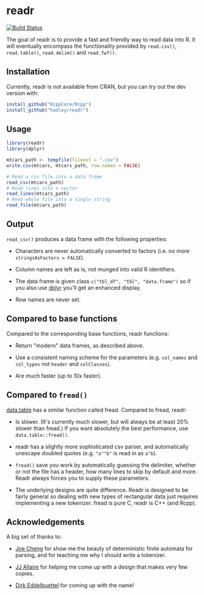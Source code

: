 # readr

[![Build Status](https://travis-ci.org/hadley/readr.png?branch=master)](https://travis-ci.org/hadley/readr)

The goal of readr is to provide a fast and friendly way to read data into R. It will eventually encompass the functionality provided by `read.csv()`, `read.table()`, `read.delim()` and `read.fwf()`.

## Installation

Currently, readr is not available from CRAN, but you can try out the dev version with:

```R
install_github("RcppCore/Rcpp")
install_github("hadley/readr")
```

## Usage

```r
library(readr)
library(dplyr)

mtcars_path <- tempfile(fileext = ".csv")
write.csv(mtcars, mtcars_path, row.names = FALSE)

# Read a csv file into a data frame
read_csv(mtcars_path)
# Read lines into a vector
read_lines(mtcars_path)
# Read whole file into a single string
read_file(mtcars_path)
```

## Output

`read_csv()` produces a data frame with the following properties:

* Characters are never automatically converted to factors (i.e. no more 
  `stringsAsFactors = FALSE`).

* Column names are left as is, not munged into valid R identifiers.

* The data frame is given class `c("tbl_df", "tbl", "data.frame")` so 
  if you also use [dplyr](https://github.com/hadley/dplyr/) you'll get an 
  enhanced display.

* Row names are never set.

## Compared to base functions

Compared to the corresponding base functions, readr functions:

* Return "modern" data frames, as described above.

* Use a consistent naming scheme for the parameters (e.g. `col_names` and 
 `col_types` not `header` and `colClasses`).
 
* Are much faster (up to 10x faster).

## Compared to `fread()`

[data.table](https://github.com/Rdatatable/data.table) has a similar function called fread. Compared to fread, readr:

* Is slower. (It's currently much slower, but will always be at least 20% slower
  than fread.) If you want absolutely the best performance, use 
  `data.table::fread()`.
  
* readr has a slightly more sophisticated csv parser, and automatically 
  unescape doubled quotes (e.g. `"a""b"` is read in as `a"b`).
  
* `fread()` save you work by automatically guessing the delimiter, whether
  or not the file has a header, how many lines to skip by default and 
  more. Readr always forces you to supply these parameters.
  
* The underlying designs are quite difference. Readr is designed to be fairly
  general so dealing with new types of rectangular data just requires 
  implementing a new tokenizer. fread is pure C, readr is C++ (and Rcpp).

## Acknowledgements

A big set of thanks to:

* [Joe Cheng](https://github.com/jcheng5) for show me the beauty of
  deterministic finite automata for parsing, and for teaching me why I 
  should write a tokenizer.
  
* [JJ Allaire](https://github.com/jjallaire) for helping me come up with a
  design that makes very few copies.
  
* [Dirk Eddelbuettel](http://dirk.eddelbuettel.com) for coming up with the
  name!
  
